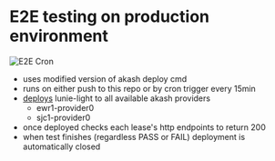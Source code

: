 # E2E testing on production environment

![E2E Cron](https://github.com/ovrclk/e2e-production/actions/workflows/e2e.yaml/badge.svg?event=schedule)

- uses modified version of akash deploy cmd
- runs on either push to this repo or by cron trigger every 15min
- [deploys](manifests/deployment.yaml) lunie-light to all available akash providers
    - ewr1-provider0
    - sjc1-provider0
- once deployed checks each lease's http endpoints to return 200
- when test finishes (regardless PASS or FAIL) deployment is automatically closed
